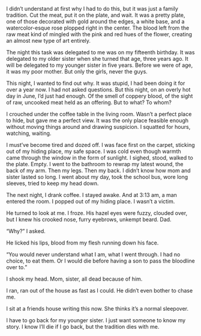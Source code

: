 I didn’t understand at first why I had to do this, but it was just a family tradition. Cut the meat, put it on the plate, and wait. It was a pretty plate, one of those decorated with gold around the edges, a white base, and a watercolor-esque rose plopped right in the center. The blood left from the raw meat kind of mingled with the pink and red hues of the flower, creating an almost new type of art entirely.

The night this task was delegated to me was on my fifteenth birthday. It was delegated to my older sister when she turned that age, three years ago. It will be delegated to my younger sister in five years. Before we were of age, it was my poor mother. But only the girls, never the guys. 

This night, I wanted to find out why. It was stupid, I had been doing it for over a year now. I had not asked questions. But this night, on an overly hot day in June, I’d just had enough. Of the smell of coppery blood, of the sight of raw, uncooked meat held as an offering. But to what? To whom?

I crouched under the coffee table in the living room. Wasn’t a perfect place to hide, but gave me a perfect view. It was the only place feasible enough without moving things around and drawing suspicion. I squatted for hours, watching, waiting.

I must’ve become tired and dozed off. I was face first on the carpet, sticking out of my hiding place, my safe space. I was cold even though warmth came through the window in the form of sunlight. I sighed, stood, walked to the plate. Empty. I went to the bathroom to rewrap my latest wound, the back of my arm. Then my legs. Then my back. I didn’t know how mom and sister lasted so long. I went about my day, took the school bus, wore long sleeves, tried to keep my head down.

The next night, I drank coffee. I stayed awake. And at 3:13 am, a man entered the room. I popped out of my hiding place. I wasn’t a victim.

He turned to look at me. I froze. His hazel eyes were fuzzy, clouded over, but I knew his crooked nose, furry eyebrows, unkempt beard. Dad. 

“Why?” I asked.

He licked his lips, blood from my flesh running down his face.

“You would never understand what I am, what I went through. I had no choice, to eat them. Or I would die before having a son to pass the bloodline over to.”

I shook my head. Mom, sister, all dead because of him.

I ran, ran out of the house as fast as I could. He didn’t even bother to chase me.

I sit at a friends house writing this now. She thinks it’s a normal sleepover. 

I have to go back for my younger sister. I just want someone to know my story. I know I’ll die if I go back, but the tradition dies with me.